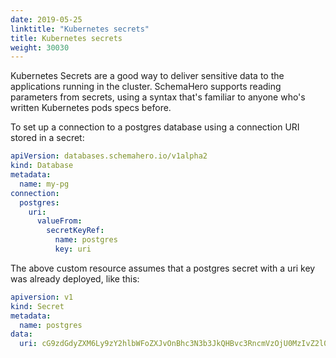 ```yaml
---
date: 2019-05-25
linktitle: "Kubernetes secrets"
title: Kubernetes secrets
weight: 30030
---
```


Kubernetes Secrets are a good way to deliver sensitive data to the applications running in the cluster. SchemaHero supports reading parameters from secrets, using a syntax that's familiar to anyone who's written Kubernetes pods specs before.

To set up a connection to a postgres database using a connection URI stored in a secret:

```yaml
apiVersion: databases.schemahero.io/v1alpha2
kind: Database
metadata:
  name: my-pg
connection:
  postgres:
    uri:
      valueFrom:
        secretKeyRef:
          name: postgres
          key: uri
```

The above custom resource assumes that a postgres secret with a uri key was already deployed, like this:

```yaml
apiversion: v1
kind: Secret
metadata:
  name: postgres
data:
  uri: cG9zdGdyZXM6Ly9zY2hlbWFoZXJvOnBhc3N3b3JkQHBvc3RncmVzOjU0MzIvZ2l0aHVi
```
